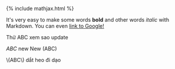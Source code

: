 {% include mathjax.html %}

It's very easy to make some words **bold** and other words *italic* with Markdown. You can even [link to Google!](http://google.com)

Thử ABC xem sao update

$ABC$ new
New \(ABC\)

\\(ABC\\) dắt heo đi dạo
